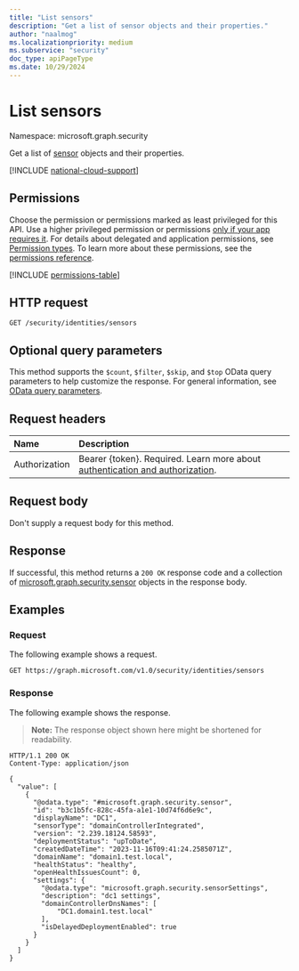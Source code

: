 ```yaml
---
title: "List sensors"
description: "Get a list of sensor objects and their properties."
author: "naalmog"
ms.localizationpriority: medium
ms.subservice: "security"
doc_type: apiPageType
ms.date: 10/29/2024
---
```


# List sensors

Namespace: microsoft.graph.security

Get a list of [sensor](../resources/security-sensor.md) objects and their properties.

[!INCLUDE [national-cloud-support](../../includes/global-us.md)]

## Permissions

Choose the permission or permissions marked as least privileged for this API. Use a higher privileged permission or permissions [only if your app requires it](/graph/permissions-overview#best-practices-for-using-microsoft-graph-permissions). For details about delegated and application permissions, see [Permission types](/graph/permissions-overview#permission-types). To learn more about these permissions, see the [permissions reference](/graph/permissions-reference).

<!-- { "blockType": "permissions", "name": "security_identitycontainer_list_sensors" } -->
[!INCLUDE [permissions-table](../includes/permissions/security-identitycontainer-list-sensors-permissions.md)]

## HTTP request

<!-- {
  "blockType": "ignored"
}
-->
``` http
GET /security/identities/sensors
```

## Optional query parameters

This method supports the `$count`, `$filter`, `$skip`, and `$top` OData query parameters to help customize the response. For general information, see [OData query parameters](/graph/query-parameters).

## Request headers

|Name|Description|
|:---|:---|
|Authorization|Bearer {token}. Required. Learn more about [authentication and authorization](/graph/auth/auth-concepts).|

## Request body

Don't supply a request body for this method.

## Response

If successful, this method returns a `200 OK` response code and a collection of [microsoft.graph.security.sensor](../resources/security-sensor.md) objects in the response body.

## Examples

### Request

The following example shows a request.
<!-- {
  "blockType": "request",
  "name": "list_sensor"
}
-->
``` http
GET https://graph.microsoft.com/v1.0/security/identities/sensors
```

### Response

The following example shows the response.
>**Note:** The response object shown here might be shortened for readability.
<!-- {
  "blockType": "response",
  "truncated": true,
  "@odata.type": "Collection(microsoft.graph.security.sensor)"
}
-->
``` http
HTTP/1.1 200 OK
Content-Type: application/json

{
  "value": [
    {
      "@odata.type": "#microsoft.graph.security.sensor",
      "id": "b3c1b5fc-828c-45fa-a1e1-10d74f6d6e9c",
      "displayName": "DC1",
      "sensorType": "domainControllerIntegrated",
      "version": "2.239.18124.58593",
      "deploymentStatus": "upToDate",
      "createdDateTime": "2023-11-16T09:41:24.2585071Z",
      "domainName": "domain1.test.local",
      "healthStatus": "healthy",
      "openHealthIssuesCount": 0,
      "settings": {
        "@odata.type": "microsoft.graph.security.sensorSettings",
        "description": "dc1 settings",
        "domainControllerDnsNames": [
            "DC1.domain1.test.local"
        ],
        "isDelayedDeploymentEnabled": true
      }
    }
  ]
}
```

